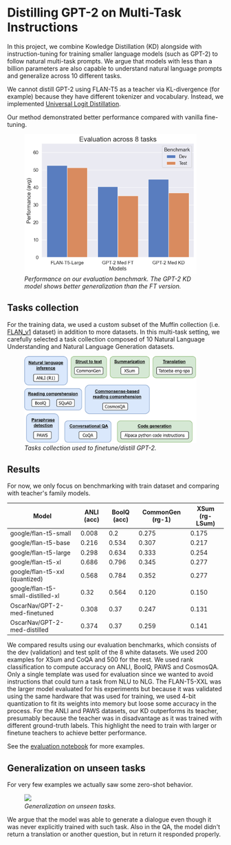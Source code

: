 # Distilling GPT-2 on Multi-Task Instructions

In this project, we combine Kowledge Distillation (KD) alongside with instruction-tuning for training smaller language models (such as GPT-2) to follow natural multi-task prompts. We argue that models with less than a billion parameters are also capable to understand natural language prompts and generalize across 10 different tasks.

We cannot distill GPT-2 using FLAN-T5 as a teacher via KL-divergence (for example) because they have different tokenizer and vocabulary. Instead, we implemented [Universal Logit Distillation](https://arxiv.org/abs/2402.12030).

Our method demonstrated better performance compared with vanilla fine-tuning.

<figure>
<img src="./images/test_eval.png" width="400" />
<figcaption><i>Performance on our evaluation benchmark. The GPT-2 KD model shows better generalization than the FT version.</i></figcaption>
</figure>

## Tasks collection

For the training data, we used a custom subset of the Muffin collection (i.e. [FLAN_v1](https://arxiv.org/abs/2109.01652) dataset) in addition to more datasets. In this multi-task setting, we carefully selected a task collection composed of 10 Natural Language Understanding and Natural Language Generation datasets.

<figure>
<img src="./images/tasks.png" width="400" />
<figcaption><i>Tasks collection used to finetune/distill GPT-2.</i></figcaption>
</figure>

## Results

For now, we only focus on benchmarking with train dataset and comparing with teacher's family models.

| Model                             |  ANLI (acc) | BoolQ (acc) | CommonGen (rg-1) | XSum (rg-LSum) |
|-----------------------------------|-------------|-------------|------------------|----------------|
| google/flan-t5-small              | 0.008       | 0.2         | 0.275            | 0.175          |
| google/flan-t5-base               | 0.216       | 0.534       | 0.307            | 0.217          |
| google/flan-t5-large              | 0.298       | 0.634       | 0.333            | 0.254          |
| google/flan-t5-xl                 | 0.686       | 0.796       | 0.345            | 0.277          |
| google/flan-t5-xxl (quantized)    | 0.568       | 0.784       | 0.352            | 0.277          |
| google/flan-t5-small-distilled-xl | 0.32        | 0.564       | 0.120            | 0.150          |
| OscarNav/GPT-2-med-finetuned      | 0.308       | 0.37        | 0.247            | 0.131          |
| OscarNav/GPT-2-med-distilled      | 0.374       | 0.37        | 0.259            | 0.141          |

We compared results using our evaluation benchmarks, which consists of the dev (validation) and test split of the 8 white datasets. We used 200 examples for XSum and CoQA and 500 for the rest. We used rank classification to compute accuracy on ANLI, BoolQ, PAWS and CosmosQA. Only a single template was used for evaluation since we wanted to avoid instructions that could turn a task from NLU to NLG. The FLAN-T5-XXL was the larger model evaluated for his experiments but because it was validated using the same hardware that was used for training, we used 4-bit quantization to fit its weights into memory but loose some accuracy in the process. For the ANLI and PAWS datasets, our KD outperforms its teacher, presumably because the teacher was in disadvantage as it was trained with different ground-truth labels. This highlight the need to train with larger or finetune teachers to achieve better performance.

See the [evaluation notebook](https://colab.research.google.com/drive/1tfUkfX2p_CL7X7VqdHcrZxhlZErpMX3L) for more examples.

## Generalization on unseen tasks

For very few examples we actually saw some zero-shot behavior. 

<figure>
<img src="./images/qualitative.png" width="600" />
<figcaption><i>Generalization on unseen tasks.</i></figcaption>
</figure>

We argue that the model was able to generate a dialogue even though it was never explicitly trained with such task. Also in the QA, the model didn't return a translation or another question, but in return it responded properly.

